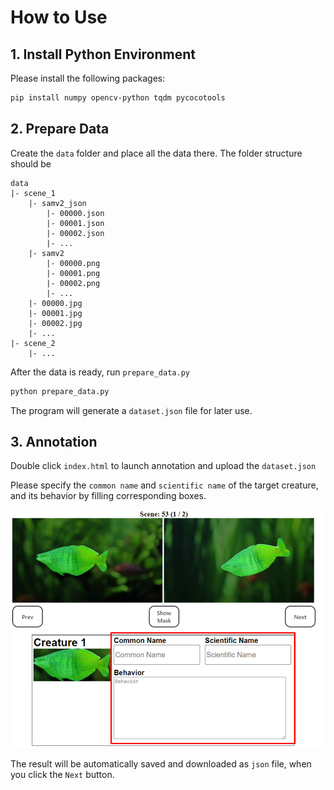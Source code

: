 # How to Use

## 1. Install Python Environment

Please install the following packages:

```bash
pip install numpy opencv-python tqdm pycocotools
```

## 2. Prepare Data

Create the `data` folder and place all the data there. The folder structure should be

```
data
|- scene_1
	|- samv2_json
		|- 00000.json
		|- 00001.json
		|- 00002.json
		|- ...
    |- samv2
    	|- 00000.png
    	|- 00001.png
    	|- 00002.png
    	|- ...
    |- 00000.jpg
    |- 00001.jpg
    |- 00002.jpg
    |- ...
|- scene_2
	|- ...
```

After the data is ready, run `prepare_data.py`

```bash
python prepare_data.py
```

The program will generate a `dataset.json` file for later use.

## 3. Annotation

Double click `index.html` to launch annotation and upload the `dataset.json`

Please specify the `common name` and `scientific name` of the target creature, and its behavior by filling corresponding boxes.

![annotator](img\annotator.png)

The result will be automatically saved and downloaded as `json` file, when you click the `Next` button.

